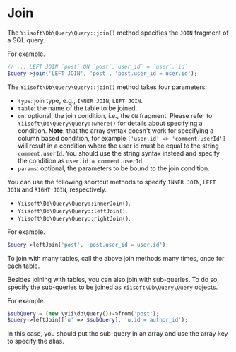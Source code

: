# Join

The `Yiisoft\Db\Query\Query::join()` method specifies the `JOIN` fragment of a SQL query.

For example.

```php
// ... LEFT JOIN `post` ON `post`.`user_id` = `user`.`id`
$query->join('LEFT JOIN', 'post', 'post.user_id = user.id');
```

The `Yiisoft\Db\Query\Query::join()` method takes four parameters:

- `type`: join type, e.g., `INNER JOIN`, `LEFT JOIN`.
- `table`: the name of the table to be joined.
- `on`: optional, the join condition, i.e., the `ON` fragment. Please refer to `Yiisoft\Db\Query\Query::where()` for details about specifying a condition.
**Note**: that the array syntax doesn't work for specifying a column based condition, for example `['user.id' => 'comment.userId']` will result in a condition where the user id must be equal to the string `comment.userId`. You should use the string syntax instead and specify the condition as `user.id = comment.userId`.
- `params`: optional, the parameters to be bound to the join condition.

You can use the following shortcut methods to specify `INNER JOIN`, `LEFT JOIN` and `RIGHT JOIN`, respectively.

- `Yiisoft\Db\Query\Query::innerJoin()`.
- `Yiisoft\Db\Query\Query::leftJoin()`.
- `Yiisoft\Db\Query\Query::rightJoin()`.

For example.

```php
$query->leftJoin('post', 'post.user_id = user.id');
```

To join with many tables, call the above join methods many times, once for each table.

Besides joining with tables, you can also join with sub-queries. To do so, specify the sub-queries to be joined as `Yiisoft\Db\Query\Query` objects.

For example.

```php
$subQuery = (new \yii\db\Query())->from('post');
$query->leftJoin(['u' => $subQuery], 'u.id = author_id');
```

In this case, you should put the sub-query in an array and use the array key to specify the alias.
